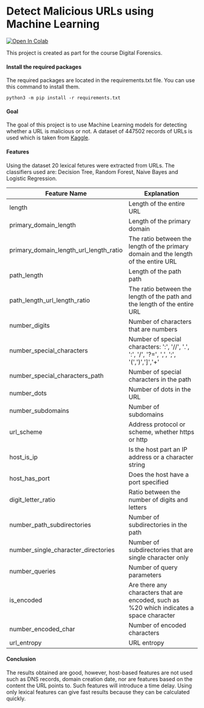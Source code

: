 # Detect Malicious URLs using Machine Learning

[![Open In Colab](https://colab.research.google.com/assets/colab-badge.svg)](https://colab.research.google.com/github/kolo-vrat/detect-malicious-url-ml/blob/main/DetectMaliciousURL.ipynb)

This project is created as part for the course Digital Forensics.

#### Install the required packages

The required packages are located in the requirements.txt file. You can use this command to install them. 

```shell
python3 -m pip install -r requirements.txt
```

#### Goal

The goal of this project is to use Machine Learning models for detecting whether a URL is malicious or not. A dataset of 447502 records of URLs is used which is taken from [Kaggle](https://www.kaggle.com/datasets/siddharthkumar25/malicious-and-benign-urls).

#### Features

Using the dataset 20 lexical fetures were extracted from URLs. The classifiers used are: Decision Tree, Random Forest, Naive Bayes and Logistic Regression.

| Feature Name | Explanation |
| ------------ | ----------- |
| length | Length of the entire URL |
| primary_domain_length | Length of the primary domain |
| primary_domain_length_url_length_ratio | The ratio between the length of the primary domain and the length of the entire URL |
| path_length | Length of the path path |
| path_length_url_length_ratio | The ratio between the length of the path and the length of the entire URL |
| number_digits | Number of characters that are numbers |
| number_special_characters | Number of special characters: ':', '//', '.', ':', '/', '?=', ',', ';', '(',')',']','+' |
| number_special_characters_path | Number of special characters in the path |
| number_dots | Number of dots in the URL |
| number_subdomains | Number of subdomains |
| url_scheme | Address protocol or scheme, whether https or http |
| host_is_ip | Is the host part an IP address or a character string |
| host_has_port | Does the host have a port specified |
| digit_letter_ratio | Ratio between the number of digits and letters |
| number_path_subdirectories | Number of subdirectories in the path |
| number_single_character_directories | Number of subdirectories that are single character only |
| number_queries | Number of query parameters |
| is_encoded | Are there any characters that are encoded, such as %20 which indicates a space character |
| number_encoded_char | Number of encoded characters |
| url_entropy | URL entropy |

#### Conclusion

The results obtained are good, however, host-based features are not used such as DNS records, domain creation date, nor are features based on the content the URL points to. Such features will introduce a time delay. Using only lexical features can give fast results because they can be calculated quickly.
